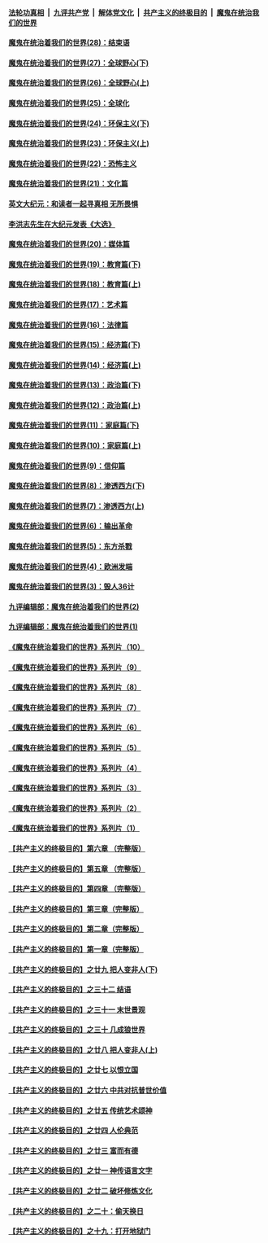 ####  [法轮功真相](../../../../basic/blob/master/README.md?t=04182101) &nbsp;|&nbsp; [九评共产党](../../../../9ping.md/blob/master/README.md?t=04182101) &nbsp;|&nbsp; [解体党文化](../../../../jtdwh.md/blob/master/README.md?t=04182101)  &nbsp;|&nbsp; [共产主义的终极目的](../../../../gczydzjmd.md/blob/master/README.md?t=04182101) &nbsp;|&nbsp; [魔鬼在统治我们的世界](../../../../mgztzwmdsj.md/blob/master/README.md?t=04182101) 

#### [魔鬼在统治着我们的世界(28)：结束语](../pages/nsc422/n10936246.md?t=04182101) 

#### [魔鬼在统治着我们的世界(27)：全球野心(下)](../pages/nsc422/n10928319.md?t=04182101) 

#### [魔鬼在统治着我们的世界(26)：全球野心(上)](../pages/nsc422/n10900318.md?t=04182101) 

#### [魔鬼在统治着我们的世界(25)：全球化](../pages/nsc422/n10788205.md?t=04182101) 

#### [魔鬼在统治着我们的世界(24)：环保主义(下)](../pages/nsc422/n10695307.md?t=04182101) 

#### [魔鬼在统治着我们的世界(23)：环保主义(上)](../pages/nsc422/n10688613.md?t=04182101) 

#### [魔鬼在统治着我们的世界(22)：恐怖主义](../pages/nsc422/n10614727.md?t=04182101) 

#### [魔鬼在统治着我们的世界(21)：文化篇](../pages/nsc422/n10597706.md?t=04182101) 

#### [英文大纪元：和读者一起寻真相 无所畏惧](../pages/nsc422/n12542027.md?t=04182101) 

#### [李洪志先生在大纪元发表《大选》](../pages/nsc422/n12534746.md?t=04182101) 

#### [魔鬼在统治着我们的世界(20)：媒体篇](../pages/nsc422/n10586579.md?t=04182101) 

#### [魔鬼在统治着我们的世界(19)：教育篇(下)](../pages/nsc422/n10564808.md?t=04182101) 

#### [魔鬼在统治着我们的世界(18)：教育篇(上)](../pages/nsc422/n10526970.md?t=04182101) 

#### [魔鬼在统治着我们的世界(17)：艺术篇](../pages/nsc422/n10499093.md?t=04182101) 

#### [魔鬼在统治着我们的世界(16)：法律篇](../pages/nsc422/n10485969.md?t=04182101) 

#### [魔鬼在统治着我们的世界(15)：经济篇(下)](../pages/nsc422/n10469975.md?t=04182101) 

#### [魔鬼在统治着我们的世界(14)：经济篇(上)](../pages/nsc422/n10457370.md?t=04182101) 

#### [魔鬼在统治着我们的世界(13)：政治篇(下)](../pages/nsc422/n10448270.md?t=04182101) 

#### [魔鬼在统治着我们的世界(12)：政治篇(上)](../pages/nsc422/n10444576.md?t=04182101) 

#### [魔鬼在统治着我们的世界(11)：家庭篇(下)](../pages/nsc422/n10440961.md?t=04182101) 

#### [魔鬼在统治着我们的世界(10)：家庭篇(上)](../pages/nsc422/n10435448.md?t=04182101) 

#### [魔鬼在统治着我们的世界(9)：信仰篇](../pages/nsc422/n10432159.md?t=04182101) 

#### [魔鬼在统治着我们的世界(8)：渗透西方(下)](../pages/nsc422/n10429603.md?t=04182101) 

#### [魔鬼在统治着我们的世界(7)：渗透西方(上)](../pages/nsc422/n10426013.md?t=04182101) 

#### [魔鬼在统治着我们的世界(6)：输出革命](../pages/nsc422/n10421536.md?t=04182101) 

#### [魔鬼在统治着我们的世界(5)：东方杀戮](../pages/nsc422/n10417707.md?t=04182101) 

#### [魔鬼在统治着我们的世界(4)：欧洲发端](../pages/nsc422/n10414890.md?t=04182101) 

#### [魔鬼在统治着我们的世界(3)：毁人36计](../pages/nsc422/n10411583.md?t=04182101) 

#### [九评编辑部：魔鬼在统治着我们的世界(2)](../pages/nsc422/n10410036.md?t=04182101) 

#### [九评编辑部：魔鬼在统治着我们的世界(1)](../pages/nsc422/n10406825.md?t=04182101) 

#### [《魔鬼在统治着我们的世界》系列片（10）](../pages/nsc422/n12292670.md?t=04182101) 

#### [《魔鬼在统治着我们的世界》系列片（9）](../pages/nsc422/n12290859.md?t=04182101) 

#### [《魔鬼在统治着我们的世界》系列片（8）](../pages/nsc422/n12287445.md?t=04182101) 

#### [《魔鬼在统治着我们的世界》系列片（7）](../pages/nsc422/n12283425.md?t=04182101) 

#### [《魔鬼在统治着我们的世界》系列片（6）](../pages/nsc422/n12282314.md?t=04182101) 

#### [《魔鬼在统治着我们的世界》系列片（5）](../pages/nsc422/n12281419.md?t=04182101) 

#### [《魔鬼在统治着我们的世界》系列片（4）](../pages/nsc422/n12274024.md?t=04182101) 

#### [《魔鬼在统治着我们的世界》系列片（3）](../pages/nsc422/n12271322.md?t=04182101) 

#### [《魔鬼在统治着我们的世界》系列片（2）](../pages/nsc422/n12269049.md?t=04182101) 

#### [《魔鬼在统治着我们的世界》系列片（1）](../pages/nsc422/n12267575.md?t=04182101) 

#### [【共产主义的终极目的】第六章 （完整版）](../pages/nsc422/n11428913.md?t=04182101) 

#### [【共产主义的终极目的】第五章 （完整版）](../pages/nsc422/n11428912.md?t=04182101) 

#### [【共产主义的终极目的】第四章 （完整版）](../pages/nsc422/n11428907.md?t=04182101) 

#### [【共产主义的终极目的】第三章（完整版）](../pages/nsc422/n11428848.md?t=04182101) 

#### [【共产主义的终极目的】第二章（完整版）](../pages/nsc422/n11428831.md?t=04182101) 

#### [【共产主义的终极目的】第一章（完整版）](../pages/nsc422/n11417651.md?t=04182101) 

#### [【共产主义的终极目的】之廿九 把人变非人(下)](../pages/nsc422/n11344140.md?t=04182101) 

#### [【共产主义的终极目的】之三十二 结语](../pages/nsc422/n11360535.md?t=04182101) 

#### [【共产主义的终极目的】之三十一 末世景观](../pages/nsc422/n11351129.md?t=04182101) 

#### [【共产主义的终极目的】之三十 几成狼世界](../pages/nsc422/n11348280.md?t=04182101) 

#### [【共产主义的终极目的】之廿八 把人变非人(上)](../pages/nsc422/n11340492.md?t=04182101) 

#### [【共产主义的终极目的】之廿七 以恨立国](../pages/nsc422/n11336944.md?t=04182101) 

#### [【共产主义的终极目的】之廿六 中共对抗普世价值](../pages/nsc422/n11324785.md?t=04182101) 

#### [【共产主义的终极目的】之廿五 传统艺术颂神](../pages/nsc422/n11296396.md?t=04182101) 

#### [【共产主义的终极目的】之廿四 人伦典范](../pages/nsc422/n11296397.md?t=04182101) 

#### [【共产主义的终极目的】之廿三 富而有德](../pages/nsc422/n11283598.md?t=04182101) 

#### [【共产主义的终极目的】之廿一 神传语言文字](../pages/nsc422/n11263265.md?t=04182101) 

#### [【共产主义的终极目的】之廿二 破坏修炼文化](../pages/nsc422/n11245728.md?t=04182101) 

#### [【共产主义的终极目的】之二十：偷天换日](../pages/nsc422/n11238846.md?t=04182101) 

#### [【共产主义的终极目的】之十九：打开地狱门](../pages/nsc422/n11206376.md?t=04182101) 

